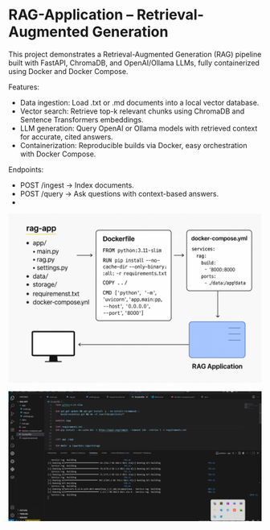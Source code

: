 # RAG-Application – Retrieval-Augmented Generation
This project demonstrates a Retrieval-Augmented Generation (RAG) pipeline built with FastAPI, ChromaDB, and OpenAI/Ollama LLMs, fully containerized using Docker and Docker Compose.

Features:
- Data ingestion: Load .txt or .md documents into a local vector database.
- Vector search: Retrieve top-k relevant chunks using ChromaDB and Sentence Transformers embeddings.
- LLM generation: Query OpenAI or Ollama models with retrieved context for accurate, cited answers.
- Containerization: Reproducible builds via Docker, easy orchestration with Docker Compose.

Endpoints:
- POST /ingest → Index documents.
- POST /query → Ask questions with context-based answers.
- 
![RAG-APP](rag-app.png)

![RAG-APP](greenshot.png)
